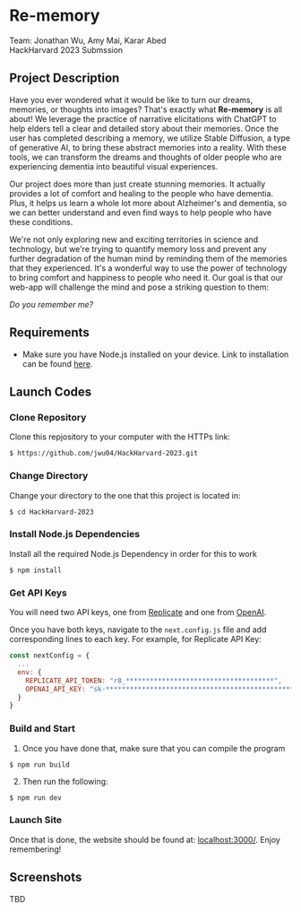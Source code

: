 # Re-memory 
Team: Jonathan Wu, Amy Mai, Karar Abed  
HackHarvard 2023 Submssion
## Project Description
Have you ever wondered what it would be like to turn our dreams, memories, or thoughts into images? That's exactly what **Re-memory** is all about! We leverage the practice of narrative elicitations with ChatGPT to help elders tell a clear and detailed story about their memories. Once the user has completed describing a memory, we utilize Stable Diffusion, a type of generative AI, to bring these abstract memories into a reality. With these tools, we can transform the dreams and thoughts of older people who are experiencing dementia into beautiful visual experiences. 

Our project does more than just create stunning memories. It actually provides a lot of comfort and healing to the people who have dementia. Plus, it helps us learn a whole lot more about Alzheimer's and dementia, so we can better understand and even find ways to help people who have these conditions. 

We're not only exploring new and exciting territories in science and technology, but we're trying to quantify memory loss and prevent any further degradation of the human mind by reminding them of the memories that they experienced. It's a wonderful way to use the power of technology to bring comfort and happiness to people who need it. Our goal is that our web-app will challenge the mind and pose a striking question to them:

*Do you remember me?*
## Requirements
- Make sure you have Node.js installed on your device. Link to installation can be found [here]( https://nodejs.org/en/download).
## Launch Codes
### Clone Repository
Clone this repjository to your computer with the HTTPs link:
```shell
$ https://github.com/jwu04/HackHarvard-2023.git
```
### Change Directory
Change your directory to the one that this project is located in:
```shell
$ cd HackHarvard-2023
```
### Install Node.js Dependencies
Install all the required Node.js Dependency in order for this to work
```shell
$ npm install
```
### Get API Keys
You will need two API keys, one from [Replicate](https://replicate.com/explore) and one from [OpenAI](https://openai.com/).  

Once you have both keys, navigate to the `next.config.js` file and add corresponding lines to each key. For example, for Replicate API Key:
```Javascript
const nextConfig = {
  ...
  env: {
    REPLICATE_API_TOKEN: "r8_*************************************",
    OPENAI_API_KEY: "sk-************************************************"
  }
}
```
### Build and Start
1. Once you have done that, make sure that you can compile the program
```shell
$ npm run build
```
2. Then run the following:
```shell
$ npm run dev
```
### Launch Site
Once that is done, the website should be found at: [localhost:3000/](localhost:3000/). 
Enjoy remembering!
## Screenshots
TBD
